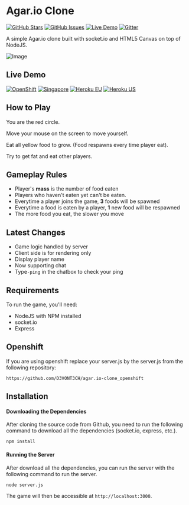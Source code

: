 Agar.io Clone
=============

[![GitHub Stars](https://img.shields.io/github/stars/huytd/agar.io-clone.svg)](https://github.com/huytd/agar.io-clone/stargazers)
[![GitHub Issues](https://img.shields.io/github/issues/huytd/agar.io-clone.svg)](https://github.com/huytd/agar.io-clone/issues)
[![Live Demo](https://img.shields.io/badge/demo-online-green.svg)](#live-demo)
[![Gitter](https://badges.gitter.im/Join%20Chat.svg)](https://gitter.im/huytd/agar.io-clone?utm_source=badge&utm_medium=badge&utm_campaign=pr-badge&utm_content=badge)

A simple Agar.io clone built with socket.io and HTML5 Canvas on top of NodeJS.

![Image](http://i.imgur.com/igXo4xh.jpg)

## Live Demo
[![OpenShift](https://img.shields.io/badge/openshift-online-green.svg)](https://pillo-nibro.rhcloud.com/)
[![Singapore](https://img.shields.io/badge/singapore-online-green.svg)](http://codedaily.vn:3000/)
[![Heroku EU](https://img.shields.io/badge/heroku-eu-green.svg)](https://agar-clone.herokuapp.com/)
[![Heroku US](https://img.shields.io/badge/heroku-us-green.svg)](https://agar-clone-us.herokuapp.com/)

## How to Play
You are the red circle.

Move your mouse on the screen to move yourself.

Eat all yellow food to grow. (Food respawns every time player eat).

Try to get fat and eat other players.

## Gameplay Rules
- Player's **mass** is the number of food eaten
- Players who haven't eaten yet can't be eaten.
- Everytime a player joins the game, **3** foods will be spawned
- Everytime a food is eaten by a player, **1** new food will be respawned
- The more food you eat, the slower you move

## Latest Changes
- Game logic handled by server
- Client side is for rendering only
- Display player name
- Now supporting chat 
- Type`-ping` in the chatbox to check your ping

## Requirements
To run the game, you'll need: 
- NodeJS with NPM installed
- socket.io 
- Express

## Openshift
If you are using openshift replace your server.js by the server.js from the following repository:

```
https://github.com/D3VONT3CH/agar.io-clone_openshift
```

## Installation
#### Downloading the Dependencies
After cloning the source code from Github, you need to run the following command to download all the dependencies (socket.io, express, etc.).

```
npm install
```

#### Running the Server
After download all the dependencies, you can run the server with the following command to run the server.

```
node server.js
```

The game will then be accessible at `http://localhost:3000`.
